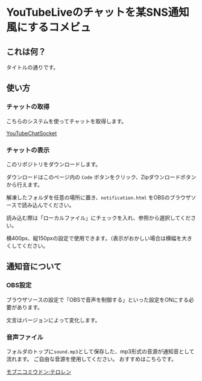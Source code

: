 # YouTubeLiveのチャットを某SNS通知風にするコメビュ
## これは何？
タイトルの通りです。

## 使い方
### チャットの取得
こちらのシステムを使ってチャットを取得します。

[YouTubeChatSocket](https://ryumaryama.booth.pm/items/3962159)

### チャットの表示
このリポジトリをダウンロードします。

ダウンロードはこのページ内の `Code` ボタンをクリック、Zipダウンロードボタンから行えます。

解凍したフォルダを任意の場所に置き、`notification.html` をOBSのブラウザソースで読み込んでください。

読み込む際は「ローカルファイル」にチェックを入れ、参照から選択してください。

横400px、縦150pxの設定で使用できます。（表示がおかしい場合は横幅を大きくしてください。

## 通知音について
### OBS設定
ブラウザソースの設定で「OBSで音声を制御する」といった設定をONにする必要があります。

文言はバージョンによって変化します。

### 音声ファイル
フォルダのトップに`sound.mp3`として保存した、mp3形式の音源が通知音として流れます。
ご自由な音源を使用してください。
おすすめはこちらです。

[モブニコミウドン:テロレン](https://mobunikomiudon.com/sound/se-system/)
